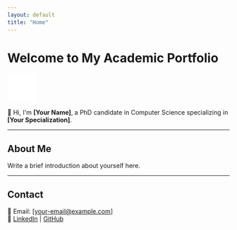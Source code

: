 ```yaml
---
layout: default
title: "Home"
---
```


# Welcome to My Academic Portfolio

![My Photo](images/my_photo.png)

👋 Hi, I'm **[Your Name]**, a PhD candidate in Computer Science specializing in **[Your Specialization]**.

---

## About Me

Write a brief introduction about yourself here.

---

## Contact

📧 Email: [your-email@example.com]  
🔗 [LinkedIn](#) | [GitHub](#)
